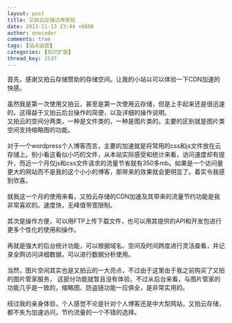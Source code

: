 ```yaml
---
layout: post
title: 又拍云存储试用体验
date: 2013-11-13 23:44 +0800
author: onecoder
comments: true
tags: [站点运营]
categories: [知识扩展]
thread_key: 1537
---
```

<p>
	首先，感谢又拍云存储赞助的存储空间。让我的小站以可以体验一下CDN加速的快感。<br />
	<br />
	虽然我是第一次使用又拍云，甚至是第一次使用云存储，但是上手起来还是很迅速的。这得益于又拍云后台操作的简便，以及详细的操作说明。<br />
	又拍云的空间分两类，一种是文件类的，一种是图片类的。主要的区别就是图片类空间支持缩略图的功能。<br />
	<br />
	对于一个wordpress个人博客而言，主要的加速就是将常用的css和js文件放在云存储上。别小看这看似小巧的文件，从本站实际感受和统计来看，访问速度却有提升，而近一个月仅js和css文件请求的流量节省就有350多mb。如果是一个访问量更大的网站而不是我的这个小小的博客，那带来的效果就会更明显了。着实令我感到欣喜。<br />
	<br />
	就我这一个月的使用来看，又拍云存储的CDN加速及其带来的流量节约功能是我非常喜欢的。速度快，无峰值带宽限制。<br />
	<br />
	其次是操作方便，可以用FTP上传下载文件，也可以用其提供的API和开发包进行更多个性化的使用和操作。<br />
	<br />
	再就是强大的后台统计功能，可以根据域名、空间及时间跨度进行灵活查看，并记录全网访问详细数据，可以进行数据分析使用。<br />
	<br />
	当然，图片空间其实也是又拍云的一大亮点，不过由于这里由于我之前购买了又拍的图片管家服务， 这部分功能就暂且没有体验，不过从后台来看，与图片管家的功能几乎是一致的，缩略图、防盗链功能一应俱全，是非常实用的。<br />
	<br />
	经过我的亲身体验，个人感觉不论是针对个人博客还是中大型网站，又拍云存储，都不失为加速访问，节约流量的一个不错的选择。<br />
	&nbsp;</p>

